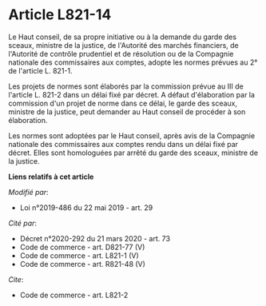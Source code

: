 # Article L821-14

Le Haut conseil, de sa propre initiative ou à la demande du garde des sceaux, ministre de la justice, de l'Autorité des
marchés financiers, de l'Autorité de contrôle prudentiel et de résolution ou de la Compagnie nationale des commissaires aux
comptes, adopte les normes prévues au 2° de l'article L. 821-1. 

Les projets de normes sont élaborés par la commission prévue au III de l'article L. 821-2 dans un délai fixé par décret. A
défaut d'élaboration par la commission d'un projet de norme dans ce délai, le garde des sceaux, ministre de la justice, peut
demander au Haut conseil de procéder à son élaboration. 

Les normes sont adoptées par le Haut conseil, après avis de la Compagnie nationale des commissaires aux comptes rendu dans un
délai fixé par décret. Elles sont homologuées par arrêté du garde des sceaux, ministre de la justice.

**Liens relatifs à cet article**

_Modifié par_:

  - Loi n°2019-486 du 22 mai 2019 - art. 29

_Cité par_:

  - Décret n°2020-292 du 21 mars 2020 - art. 73
  - Code de commerce - art. D821-77 (V)
  - Code de commerce - art. L821-1 (V)
  - Code de commerce - art. R821-48 (V)

_Cite_:

  - Code de commerce - art. L821-2
